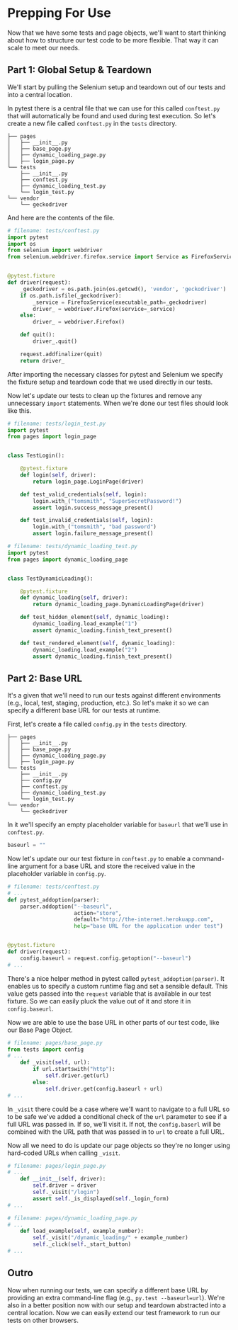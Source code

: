 # Prepping For Use

Now that we have some tests and page objects, we'll want to start thinking about how to structure our test code to be more flexible. That way it can scale to meet our needs.

## Part 1: Global Setup & Teardown

We'll start by pulling the Selenium setup and teardown out of our tests and into a central location.

In pytest there is a central file that we can use for this called `conftest.py` that will automatically be found and used during test execution. So let's create a new file called `conftest.py` in the `tests` directory.

```text
├── pages
│   ├── __init__.py
│   ├── base_page.py
│   ├── dynamic_loading_page.py
│   ├── login_page.py
└── tests
    ├── __init__.py
    ├── conftest.py
    ├── dynamic_loading_test.py
    └── login_test.py
└── vendor
    └── geckodriver
```

And here are the contents of the file.

```python
# filename: tests/conftest.py
import pytest
import os
from selenium import webdriver
from selenium.webdriver.firefox.service import Service as FirefoxService


@pytest.fixture
def driver(request):
    _geckodriver = os.path.join(os.getcwd(), 'vendor', 'geckodriver')
    if os.path.isfile(_geckodriver):
        _service = FirefoxService(executable_path=_geckodriver)
        driver_ = webdriver.Firefox(service=_service)
    else:
        driver_ = webdriver.Firefox()

    def quit():
        driver_.quit()

    request.addfinalizer(quit)
    return driver_
```

After importing the necessary classes for pytest and Selenium we specify the fixture setup and teardown code that we used directly in our tests.

Now let's update our tests to clean up the fixtures and remove any unnecessary `import` statements. When we're done our test files should look like this.

```python
# filename: tests/login_test.py
import pytest
from pages import login_page


class TestLogin():

    @pytest.fixture
    def login(self, driver):
        return login_page.LoginPage(driver)

    def test_valid_credentials(self, login):
        login.with_("tomsmith", "SuperSecretPassword!")
        assert login.success_message_present()

    def test_invalid_credentials(self, login):
        login.with_("tomsmith", "bad password")
        assert login.failure_message_present()
```

```python
# filename: tests/dynamic_loading_test.py
import pytest
from pages import dynamic_loading_page


class TestDynamicLoading():

    @pytest.fixture
    def dynamic_loading(self, driver):
        return dynamic_loading_page.DynamicLoadingPage(driver)

    def test_hidden_element(self, dynamic_loading):
        dynamic_loading.load_example("1")
        assert dynamic_loading.finish_text_present()

    def test_rendered_element(self, dynamic_loading):
        dynamic_loading.load_example("2")
        assert dynamic_loading.finish_text_present()
```

## Part 2: Base URL

It's a given that we'll need to run our tests against different environments (e.g., local, test, staging, production, etc.). So let's make it so we can specify a different base URL for our tests at runtime.

First, let's create a file called `config.py` in the `tests` directory.

```text
├── pages
│   ├── __init__.py
│   ├── base_page.py
│   ├── dynamic_loading_page.py
│   ├── login_page.py
└── tests
    ├── __init__.py
    ├── config.py
    ├── conftest.py
    ├── dynamic_loading_test.py
    └── login_test.py
└── vendor
    └── geckodriver
```

In it we'll specify an empty placeholder variable for `baseurl` that we'll use in `conftest.py`.

```python
baseurl = ""
```

Now let's update our our test fixture in `conftest.py` to enable a command-line argument for a base URL and store the received value in the placeholder variable in `config.py`.

```python
# filename: tests/conftest.py
# ...
def pytest_addoption(parser):
    parser.addoption("--baseurl",
                     action="store",
                     default="http://the-internet.herokuapp.com",
                     help="base URL for the application under test")


@pytest.fixture
def driver(request):
    config.baseurl = request.config.getoption("--baseurl")
# ...
```

There's a nice helper method in pytest called `pytest_addoption(parser)`. It enables us to specify a custom runtime flag and set a sensible default. This value gets passed into the `request` variable that is available in our test fixture. So we can easily pluck the value out of it and store it in `config.baseurl`.

Now we are able to use the base URL in other parts of our test code, like our Base Page Object.

```python
# filename: pages/base_page.py
from tests import config
# ...
    def _visit(self, url):
        if url.startswith("http"):
            self.driver.get(url)
        else:
            self.driver.get(config.baseurl + url)
# ...
```

In `_visit` there could be a case where we'll want to navigate to a full URL so to be safe we've added a conditional check of the `url` parameter to see if a full URL was passed in. If so, we'll visit it. If not, the `config.baserl` will be combined with the URL path that was passed in to `url` to create a full URL.

Now all we need to do is update our page objects so they're no longer using hard-coded URLs when calling `_visit`.

```python
# filename: pages/login_page.py
# ...
    def __init__(self, driver):
        self.driver = driver
        self._visit("/login")
        assert self._is_displayed(self._login_form)
# ...
```

```python
# filename: pages/dynamic_loading_page.py
# ...
    def load_example(self, example_number):
        self._visit("/dynamic_loading/" + example_number)
        self._click(self._start_button)
# ...
```

## Outro

Now when running our tests, we can specify a different base URL by providing an extra command-line flag (e.g., `py.test --baseurl=url`). We're also in a better position now with our setup and teardown abstracted into a central location. Now we can easily extend our test framework to run our tests on other browsers.


